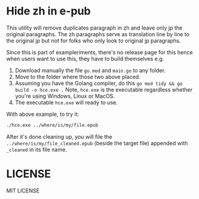 # Hide zh in e-pub

This utility will remove duplicates paragraph in zh and leave only jp the original paragraphs.
The zh paragraphs serve as translation line by line to the original jp but not
for folks who only look to original jp paragraphs.  

Since this is part of exampleriments, there's no release page for this hence when
users want to use this, they have to build themselves e.g.

1. Download manually the file `go.mod` and `main.go` to any folder.
2. Move to the folder where those two above placed.
3. Assuming you have the Golang compiler, do this `go mod tidy && go build -o hce.exe .` Note, `hce.exe` is the executable regardless whether you're using Windows, Linux or MacOS.
4. The executable `hce.exe` will ready to use.

With above example, to try it:

```bash
./hce.exe ../where/is/my/file.epub
```

After it's done cleaning up, you will file the `../where/is/my/file_cleaned.epub` (beside the target file)
appended with `_cleaned` in its file name.

# LICENSE
MIT LICENSE